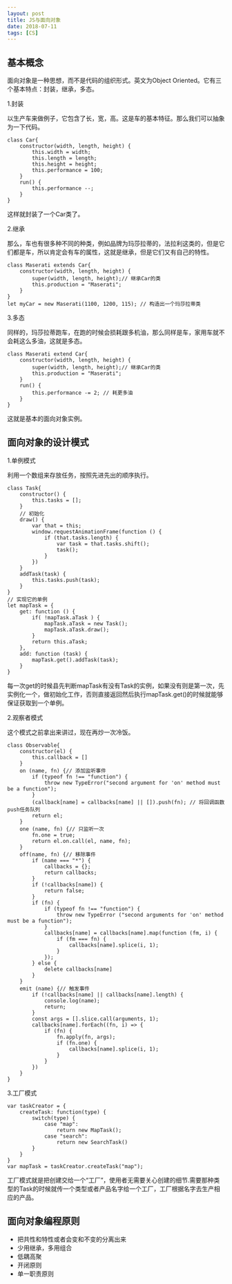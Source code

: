 ```yaml
---
layout: post
title: JS与面向对象
date: 2018-07-11
tags: [CS]
---
```


## 基本概念

面向对象是一种思想，而不是代码的组织形式。英文为Object Oriented。它有三个基本特点：封装，继承，多态。

1.封装

以生产车来做例子，它包含了长，宽，高。这是车的基本特征。那么我们可以抽象为一下代码。

    class Car{
        constructor(width, length, height) {
            this.width = width;
            this.length = length;
            this.height = height;
            this.performance = 100;
        }
        run() {
            this.performance --;
        }
    }

这样就封装了一个Car类了。

2.继承

那么，车也有很多种不同的种类，例如品牌为玛莎拉蒂的，法拉利这类的，但是它们都是车，所以肯定会有车的属性，这就是继承，但是它们又有自己的特性。

    class Maserati extends Car{
        constructor(width, length, height) {
            super(width, length, height);// 继承Car的类
            this.production = "Maserati";
        }
    }
    let myCar = new Maserati(1100, 1200, 115); // 构造出一个玛莎拉蒂类

3.多态

同样的，玛莎拉蒂跑车，在跑的时候会损耗跟多机油，那么同样是车，家用车就不会耗这么多油，这就是多态。

    class Maserati extend Car{
        constructor(width, length, height) {
            super(width, length, height);// 继承Car的类
            this.production = "Maserati";
        }
        run() {
            this.performance -= 2; // 耗更多油
        }
    }

这就是基本的面向对象实例。

## 面向对象的设计模式

1.单例模式

利用一个数组来存放任务，按照先进先出的顺序执行。    

    class Task{
        constructor() {
            this.tasks = [];
        }
        // 初始化
        draw() {
            var that = this;
            window.requestAnimationFrame(function () {
                if (that.tasks.length) {
                    var task = that.tasks.shift();
                    task();
                }
            })
        }
        addTask(task) {
            this.tasks.push(task);
        }
    }
    // 实现它的单例
    let mapTask = {
        get: function () {
            if( !mapTask.aTask ) {
                mapTask.aTask = new Task();
                mapTask.aTask.draw();
            }
            return this.aTask;
        },
        add: function (task) {
            mapTask.get().addTask(task);
        }
    }

每一次get的时候县先判断mapTask有没有Task的实例，如果没有则是第一次，先实例化一个，做初始化工作，否则直接返回然后执行mapTask.get()的时候就能够保证获取到一个单例。

2.观察者模式

这个模式之前拿出来讲过，现在再炒一次冷饭。

    class Observable{
        constructor(el) {
            this.callback = []
        }
        on (name, fn) {// 添加监听事件
            if (typeof fn !== "function") {
                throw new TypeError("second argument for 'on' method must be a function");
            }
            (callback[name] = callbacks[name] || []).push(fn); // 将回调函数push任务队列
            return el;
        }
        one (name, fn) {// 只监听一次
            fn.one = true;
            return el.on.call(el, name, fn);
        }
        off(name, fn) {// 移除事件
            if (name === "*") {
                callbacks = {};
                return callbacks;
            }
            if (!callbacks[name]) {
                return false;
            }
            if (fn) {
                if (typeof fn !== "function") {
                    throw new TypeError ("second arguments for 'on' method must be a function");
                }
                callbacks[name] = callbacks[name].map(function (fm, i) {
                    if (fm === fn) {
                        callbacks[name].splice(i, 1);
                    }
                });
            } else {
                delete callbacks[name]
            }
        }
        emit (name) {// 触发事件
            if (!callbacks[name] || callbacks[name].length) {
                console.log(name);
                return;
            }
            const args = [].slice.call(arguments, 1);
            callbacks[name].forEach((fn, i) => {
                if (fn) {
                    fn.apply(fn, args);
                    if (fn.one) {
                        callbacks[name].splice(i, 1);
                    }
                }
            })
        }
    }

3.工厂模式

    var taskCreator = {
        createTask: function(type) {
            switch(type) {
                case "map": 
                    return new MapTask();
                case "search":
                    return new SearchTask()
            }
        }
    }
    var mapTask = taskCreator.createTask("map");

工厂模式就是把创建交给一个“工厂”，使用者无需要关心创建的细节.需要那种类型的Task的时候就传一个类型或者产品名字给一个工厂，工厂根据名字去生产相应的产品。

## 面向对象编程原则

- 把共性和特性或者会变和不变的分离出来
- 少用继承，多用组合
- 低耦高聚
- 开闭原则
- 单一职责原则

